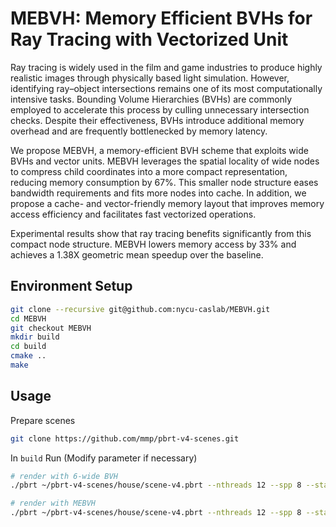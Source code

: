 # MEBVH: Memory Efficient BVHs for Ray Tracing with Vectorized Unit
Ray tracing is widely used in the film and game industries to produce highly realistic images through physically based light simulation. However, identifying ray–object intersections remains one of its most computationally intensive tasks. Bounding Volume Hierarchies (BVHs) are commonly employed to accelerate this process by culling unnecessary intersection checks. Despite their effectiveness, BVHs introduce additional memory overhead and are frequently bottlenecked by memory latency.

We propose MEBVH, a memory-efficient BVH scheme that exploits wide BVHs and vector units. MEBVH leverages the spatial locality of wide nodes to compress child coordinates into a more compact representation, reducing memory consumption by 67%. This smaller node structure eases bandwidth requirements and fits more nodes into cache. In addition, we propose a cache- and vector-friendly memory layout that improves memory access efficiency and facilitates fast vectorized operations.

Experimental results show that ray tracing benefits significantly from this compact node structure. MEBVH lowers memory access by 33% and achieves a 1.38X geometric mean speedup over the baseline.


## Environment Setup
```bash
git clone --recursive git@github.com:nycu-caslab/MEBVH.git
cd MEBVH
git checkout MEBVH
mkdir build
cd build
cmake ..
make 
```

## Usage
Prepare scenes
```bash
git clone https://github.com/mmp/pbrt-v4-scenes.git
```
In `build` Run (Modify parameter if necessary)
```bash
# render with 6-wide BVH
./pbrt ~/pbrt-v4-scenes/house/scene-v4.pbrt --nthreads 12 --spp 8 --stats --wbvh

# render with MEBVH 
./pbrt ~/pbrt-v4-scenes/house/scene-v4.pbrt --nthreads 12 --spp 8 --stats --mebvh
```

